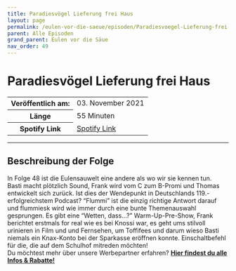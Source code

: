 ```yaml
---
title: Paradiesvögel Lieferung frei Haus
layout: page
permalink: /eulen-vor-die-saeue/episoden/Paradiesvoegel-Lieferung-frei-Haus
parent: Alle Episoden
grand_parent: Eulen vor die Säue
nav_order: 49
---
```


# Paradiesvögel Lieferung frei Haus
<table class="resp-table dcf-table dcf-table-responsive dcf-table-bordered dcf-table-striped dcf-w-100%">
                    <tbody>
                        <tr>
                            <th scope="row">Veröffentlich am:</th>
                            <td data-label="Veröffentlich am:">03. November 2021</td>
                        </tr>
                        <tr>
                            <th scope="row">Länge </th>
                            <td data-label="Länge ">55 Minuten</td>
                        </tr><tr>
                                <th scope="row">Spotify Link</th>
                                <td data-label="Spotify Link"><a href="https://open.spotify.com/episode/2dm94Y9IImBLaHLcY1etiQ">Spotify Link</a></td>
                            </tr></tbody>
                </table>

***

## Beschreibung der Folge

<div>
<p>In Folge 48 ist die Eulensauwelt eine andere als wo wir sie kennen tun. <br> Basti macht plötzlich Sound, Frank wird vom C zum B-Promi und Thomas entwickelt sich zurück. Ist dies der Wendepunkt in Deutschlands 119.-erfolgreichstem Podcast? “Flummi” ist die einzig richtige Antwort darauf und flummiesk wird wie immer durch eine bunte Themenauswahl gesprungen. Es gibt eine “Wetten, dass…?” Warm-Up-Pre-Show, Frank berichtet erstmals for real wie es bei Knossi war, es geht ums stilvoll urinieren in Film und und Fernsehen, um Toffifees und darum wieso Basti niemals ein Knax-Konto bei der Sparkasse eröffnen konnte. Einschaltbefehl für die, die auf dem Schulhof mitreden möchten! <br> Du möchtest mehr über unsere Werbepartner erfahren? <a href="https://linktr.ee/EulenvordieSaeue"><strong>Hier findest du alle Infos & Rabatte!</strong></a></p>  
</div>

